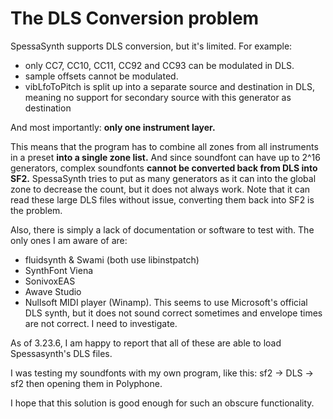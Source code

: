 # The DLS Conversion problem
SpessaSynth supports DLS conversion, but it's limited.
For example:
 - only CC7, CC10, CC11, CC92 and CC93 can be modulated in DLS.
 - sample offsets cannot be modulated.
 - vibLfoToPitch is split up into a separate source and destination in DLS,
meaning no support for secondary source with this generator as destination

And most importantly: **only one instrument layer.**

This means that the program has to combine all zones from all instruments in a preset **into a single zone list.**
And since soundfont can have up to 2^16 generators, complex soundfonts **cannot be converted back from DLS into SF2.**
SpessaSynth tries to put as many generators as it can into the global zone to decrease the count,
but it does not always work.
Note that it can read these large DLS files without issue, converting them back into SF2 is the problem.

Also, there is simply a lack of documentation or software to test with. The only ones I am aware of are:
- fluidsynth & Swami (both use libinstpatch)
- SynthFont Viena
- SonivoxEAS
- Awave Studio
- Nullsoft MIDI player (Winamp). This seems to use Microsoft's official DLS synth, but it does not sound correct sometimes and envelope times are not correct. I need to investigate.

As of 3.23.6, I am happy to report that all of these are able to load Spessasynth's DLS files.

I was testing my soundfonts with my own program, like this:
sf2 → DLS → sf2
then opening them in Polyphone.

I hope that this solution is good enough for such an obscure functionality.